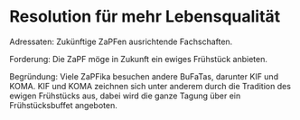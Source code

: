 Resolution für mehr Lebensqualität
==================================

Adressaten: Zukünftige ZaPFen ausrichtende Fachschaften.

Forderung: Die ZaPF möge in Zukunft ein ewiges Frühstück anbieten.

Begründung:
Viele ZaPFika besuchen andere BuFaTas, darunter KIF und KOMA.
KIF und KOMA zeichnen sich unter anderem durch die Tradition des ewigen
Frühstücks aus, dabei wird die ganze Tagung über ein Frühstücksbuffet
angeboten.
